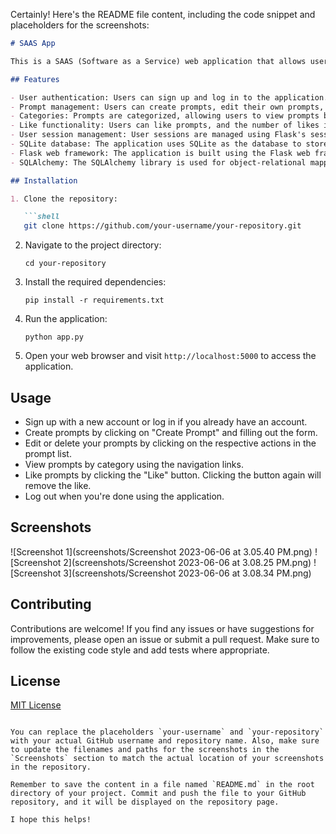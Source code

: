 Certainly! Here's the README file content, including the code snippet and placeholders for the screenshots:

```markdown
# SAAS App

This is a SAAS (Software as a Service) web application that allows users to create and manage prompts. Users can sign up, log in, create prompts, edit their prompts, delete prompts, like prompts, and view prompts by category.

## Features

- User authentication: Users can sign up and log in to the application.
- Prompt management: Users can create prompts, edit their own prompts, and delete their prompts.
- Categories: Prompts are categorized, allowing users to view prompts by category.
- Like functionality: Users can like prompts, and the number of likes is displayed for each prompt.
- User session management: User sessions are managed using Flask's session object.
- SQLite database: The application uses SQLite as the database to store user and prompt data.
- Flask web framework: The application is built using the Flask web framework, which provides a simple and flexible foundation for web development in Python.
- SQLAlchemy: The SQLAlchemy library is used for object-relational mapping, simplifying database operations.

## Installation

1. Clone the repository:

   ```shell
   git clone https://github.com/your-username/your-repository.git
   ```

2. Navigate to the project directory:

   ```shell
   cd your-repository
   ```

3. Install the required dependencies:

   ```shell
   pip install -r requirements.txt
   ```

4. Run the application:

   ```shell
   python app.py
   ```

5. Open your web browser and visit `http://localhost:5000` to access the application.

## Usage

- Sign up with a new account or log in if you already have an account.
- Create prompts by clicking on "Create Prompt" and filling out the form.
- Edit or delete your prompts by clicking on the respective actions in the prompt list.
- View prompts by category using the navigation links.
- Like prompts by clicking the "Like" button. Clicking the button again will remove the like.
- Log out when you're done using the application.

## Screenshots

![Screenshot 1](screenshots/Screenshot 2023-06-06 at 3.05.40 PM.png)
![Screenshot 2](screenshots/Screenshot 2023-06-06 at 3.08.25 PM.png)
![Screenshot 3](screenshots/Screenshot 2023-06-06 at 3.08.34 PM.png)

## Contributing

Contributions are welcome! If you find any issues or have suggestions for improvements, please open an issue or submit a pull request. Make sure to follow the existing code style and add tests where appropriate.

## License

[MIT License](LICENSE)
```

You can replace the placeholders `your-username` and `your-repository` with your actual GitHub username and repository name. Also, make sure to update the filenames and paths for the screenshots in the `Screenshots` section to match the actual location of your screenshots in the repository.

Remember to save the content in a file named `README.md` in the root directory of your project. Commit and push the file to your GitHub repository, and it will be displayed on the repository page.

I hope this helps!